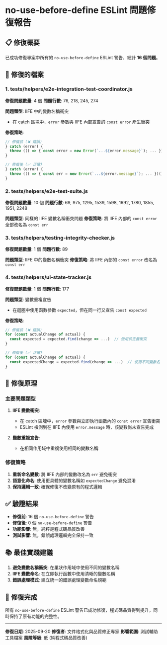 # no-use-before-define ESLint 問題修復報告

## 📋 修復概要

已成功修復專案中所有的 `no-use-before-define` ESLint 警告，總計 **16 個問題**。

## 🎯 修復的檔案

### 1. tests/helpers/e2e-integration-test-coordinator.js
**修復問題數量**: 4 個
**問題行數**: 76, 218, 245, 274

**問題類型**: IIFE 中的變數名稱衝突
- 在 catch 區塊中，`error` 參數與 IIFE 內部宣告的 `const error` 產生衝突

**修復策略**:
```javascript
// 修復前 (❌ 錯誤)
} catch (error) {
  throw (() => { const error = new Error(`...${error.message}`); ... })()
}

// 修復後 (✅ 正確)
} catch (error) {
  throw (() => { const err = new Error(`...${error.message}`); ... })()
}
```

### 2. tests/helpers/e2e-test-suite.js
**修復問題數量**: 10 個
**問題行數**: 69, 975, 1295, 1539, 1598, 1692, 1780, 1855, 1951, 2248

**問題類型**: 同樣的 IIFE 變數名稱衝突問題
**修復策略**: 將 IIFE 內部的 `const error` 全部改名為 `const err`

### 3. tests/helpers/testing-integrity-checker.js
**修復問題數量**: 1 個
**問題行數**: 89

**問題類型**: IIFE 中的變數名稱衝突
**修復策略**: 將 IIFE 內部的 `const error` 改名為 `const err`

### 4. tests/helpers/ui-state-tracker.js
**修復問題數量**: 1 個
**問題行數**: 177

**問題類型**: 變數重複宣告
- 在迴圈中使用函數參數 `expected`，但在同一行又宣告 `const expected`

**修復策略**:
```javascript
// 修復前 (❌ 錯誤)
for (const actualChange of actual) {
  const expected = expected.find(change => ...)  // 使用前定義衝突
}

// 修復後 (✅ 正確)
for (const actualChange of actual) {
  const expectedChange = expected.find(change => ...)  // 使用不同變數名
}
```

## 🔧 修復原理

### 主要問題類型

1. **IIFE 變數衝突**:
   - 在 catch 區塊中，`error` 參數與立即執行函數內的 `const error` 宣告衝突
   - ESLint 檢測到在 IIFE 內使用 `error.message` 時，該變數尚未宣告完成

2. **變數重複宣告**:
   - 在相同作用域中重複使用相同的變數名稱

### 修復策略

1. **重新命名變數**: 將 IIFE 內部的變數改名為 `err` 避免衝突
2. **語意化命名**: 使用更具體的變數名稱如 `expectedChange` 避免混淆
3. **保持邏輯一致**: 確保修復不改變原有的程式邏輯

## ✅ 驗證結果

- **修復前**: 16 個 `no-use-before-define` 警告
- **修復後**: 0 個 `no-use-before-define` 警告
- **功能影響**: 無，純粹是程式碼品質改善
- **測試影響**: 無，錯誤處理邏輯完全保持一致

## 📚 最佳實踐建議

1. **避免變數名稱衝突**: 在巢狀作用域中使用不同的變數名稱
2. **IIFE 變數命名**: 在立即執行函數中使用清晰的變數名稱
3. **錯誤處理模式**: 建立統一的錯誤處理變數命名規範

## 🎉 修復完成

所有 `no-use-before-define` ESLint 警告已成功修復，程式碼品質得到提升，同時保持了原有功能的完整性。

---

**修復日期**: 2025-09-20
**修復者**: 文件格式化與品質修正專家
**影響範圍**: 測試輔助工具檔案
**風險等級**: 低 (純程式碼品質改善)